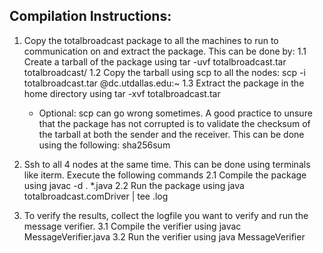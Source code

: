 Compilation Instructions:
------------------------

1. Copy the totalbroadcast package to all the machines to run to communication on and extract the package. This can be done by:
    1.1 Create a tarball of the package using 
            tar -uvf totalbroadcast.tar totalbroadcast/
    1.2 Copy the tarball using scp to all the nodes:
            scp -i <ssh-key> totalbroadcast.tar <user>@dc<nodeno>.utdallas.edu:~
    1.3 Extract the package in the home directory using
            tar -xvf totalbroadcast.tar
    * Optional:
        scp can go wrong sometimes. A good practice to unsure that the package has not corrupted is to validate the checksum of the tarball at both the sender and the receiver.
        This can be done using the following:
            sha256sum <file>

2. Ssh to all 4 nodes at the same time. This can be done using terminals like iterm. Execute the following commands
    2.1 Compile the package using
            javac -d . *.java
    2.2 Run the package using
            java totalbroadcast.comDriver | tee <nodename>.log

3. To verify the results, collect the logfile you want to verify and run the message verifier.
    3.1 Compile the verifier using
            javac MessageVerifier.java
    3.2 Run the verifier using
            java MessageVerifier

